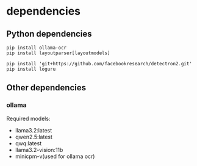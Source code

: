 # dependencies

## Python dependencies
```
pip install ollama-ocr
pip install layoutparser[layoutmodels]

pip install 'git+https://github.com/facebookresearch/detectron2.git'
pip install loguru
```

## Other dependencies
### ollama
Required models:

- llama3.2:latest       
- qwen2.5:latest         
- qwq:latest              
- llama3.2-vision:11b 
- minicpm-v(used for ollama ocr)